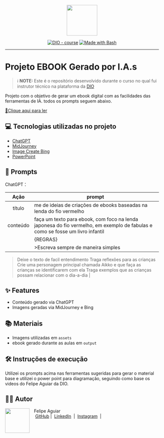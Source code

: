 <p align="center">
    <img width="100" src=".github/assets/banner.png">
</p>


<p align="center">
<a href="https://dio.me/"><img src="https://img.shields.io/badge/DIO-Course-28DA77?logo=youtube" alt="DIO - course"></a>
<a href="https://www.gnu.org/software/bash/" title="Go to Bash homepage"><img src="https://img.shields.io/badge/Prompt-Project-blue?logo=gnu-bash&amp;logoColor=white" alt="Made with Bash"></a></p>

-------

# Projeto EBOOK Gerado por I.A.s


 > ℹ️ **NOTE:** Este é o repositório desenvolvido durante o curso no qual fui instrutor técnico na plataforma da [DIO](https://dio.me)

Projeto com o objetivo de gerar um ebook digital com as facilidades das ferramentas de IA. todos os prompts
seguem abaixo.

<a href="https://github.com/ElisaaMartins/Ebook-com-ChatGPT-MidJourney" title="View PDF now"> 📕Clique aqui para ler</a>

## 💻 Tecnologias utilizadas no projeto

- [ChatGPT](https://chat.openai.com/) 
- [MidJourney](https://www.midjourney.com/app/)
- [Image Create Bing](https://www.microsoft.com/pt-br/edge/features/image-creator?form=MA13FJ&pl=launch)
- [PowerPoint](https://www.microsoft.com/en/microsoft-365/powerpoint)

## 🧠 Prompts


ChatGPT：

|   Ação   | prompt                                                                                                                                                                                                                                                                         |
| :------: | ------------------------------------------------------------------------------------------------------------------------------------------------------------------------------------------------------------------------------------------------------------------------------ |
|  título  | me de ideias de criações de ebooks baseadas na lenda do fio vermelho |
| conteúdo | faça um texto para ebook, com foco na lenda japonesa do fio vermelho, em exemplo de fabulas e como se fosse um livro infantil 
           | {REGRAS} |
           | >Escreva sempre de maneira simples |
>Deixe o texto de facil entendimento
>Traga reflexões para as crianças
>Crie uma personagem principal chamada Aikko e que faça as crianças se identificarem com ela
> Traga exemplos que as crianças possam relacionar com o dia-a-dia |

## ✨ Features

- Conteúdo gerado via ChatGPT
- Imagens geradas via MidJourney e Bing

## 📚 Materiais

- Imagens utilizadas em `assets`
- ebook gerado durante as aulas em `output`

## 🛠️ Instruções de execução

Utilizei os prompts acima nas ferramentas sugeridas para gerar o material base e utilizei o power point para diagramação, seguindo como base os videos do Felipe Aguiar da DIO.

## 👨‍💻 Autor

<p>
    <img 
      align=left 
      margin=10 
      width=80 
      src="https://avatars.githubusercontent.com/u/120751063?s=400&u=954775bf352a286d5b9f9326c1b30603ec07a167&v=4"
    />
    <p>&nbsp&nbsp&nbspFelipe Aguiar<br>
    &nbsp&nbsp&nbsp
    <a href="https://github.com/ElisaaMartins">
    GitHub</a>&nbsp;|&nbsp;
    <a href="https://www.linkedin.com/in/elisa-martins-/">LinkedIn</a>
&nbsp;|&nbsp;
    <a href="https://www.instagram.com/elisaap_oliveira/">
    Instagram</a>
&nbsp;|&nbsp;</p>
</p>
<br/><br/>
<p>

